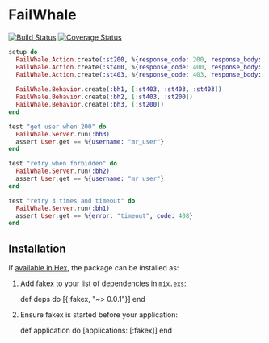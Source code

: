 # FailWhale
[![Build Status](https://travis-ci.org/bernardolins/fail-whale.svg?branch=master)](https://travis-ci.org/bernardolins/fail-whale)
[![Coverage Status](https://coveralls.io/repos/github/bernardolins/fakex/badge.svg?branch=master)](https://coveralls.io/github/bernardolins/fakex?branch=master)

```elixir
setup do
  FailWhale.Action.create(:st200, %{response_code: 200, response_body: ~s<"username": "mr_user">})
  FailWhale.Action.create(:st400, %{response_code: 400, response_body: ~s<"error": "bad request">})
  FailWhale.Action.create(:st403, %{response_code: 403, response_body: ~s<"error": "forbidden">})
  
  FailWhale.Behavior.create(:bh1, [:st403, :st403, :st403])
  FailWhale.Behavior.create(:bh2, [:st403, :st200])
  FailWhale.Behavior.create(:bh3, [:st200])
end

test "get user when 200" do
  FailWhale.Server.run(:bh3)
  assert User.get == %{username: "mr_user"}
end

test "retry when forbidden" do
  FailWhale.Server.run(:bh2)
  assert User.get == %{username: "mr_user"}
end

test "retry 3 times and timeout" do
  FailWhale.Server.run(:bh1)
  assert User.get == %{error: "timeout", code: 408}
end
```

## Installation

If [available in Hex](https://hex.pm/docs/publish), the package can be installed as:

  1. Add fakex to your list of dependencies in `mix.exs`:

        def deps do
          [{:fakex, "~> 0.0.1"}]
        end

  2. Ensure fakex is started before your application:

        def application do
          [applications: [:fakex]]
        end

